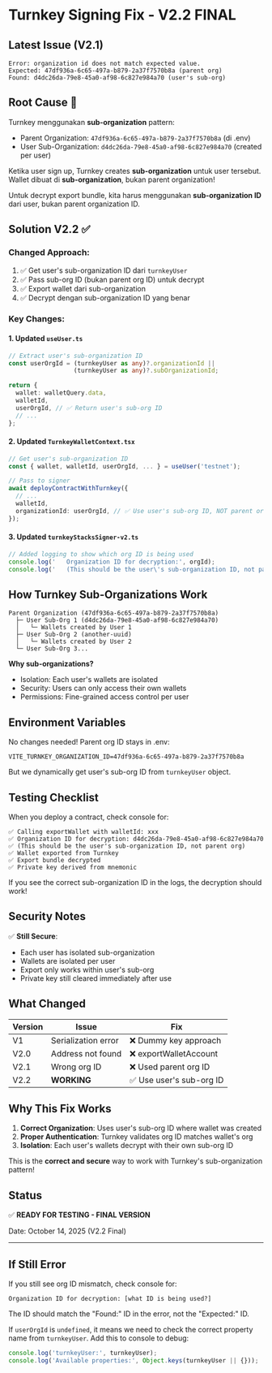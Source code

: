 # Turnkey Signing Fix - V2.2 FINAL

## Latest Issue (V2.1)
```
Error: organization id does not match expected value. 
Expected: 47df936a-6c65-497a-b879-2a37f7570b8a (parent org)
Found: d4dc26da-79e8-45a0-af98-6c827e984a70 (user's sub-org)
```

## Root Cause 🎯
Turnkey menggunakan **sub-organization** pattern:
- Parent Organization: `47df936a-6c65-497a-b879-2a37f7570b8a` (di .env)
- User Sub-Organization: `d4dc26da-79e8-45a0-af98-6c827e984a70` (created per user)

Ketika user sign up, Turnkey creates **sub-organization** untuk user tersebut.  
Wallet dibuat di **sub-organization**, bukan parent organization!

Untuk decrypt export bundle, kita harus menggunakan **sub-organization ID** dari user, bukan parent organization ID.

## Solution V2.2 ✅

### Changed Approach:
1. ✅ Get user's sub-organization ID dari `turnkeyUser`
2. ✅ Pass sub-org ID (bukan parent org ID) untuk decrypt
3. ✅ Export wallet dari sub-organization
4. ✅ Decrypt dengan sub-organization ID yang benar

### Key Changes:

#### 1. Updated `useUser.ts`
```typescript
// Extract user's sub-organization ID
const userOrgId = (turnkeyUser as any)?.organizationId || 
                  (turnkeyUser as any)?.subOrganizationId;

return {
  wallet: walletQuery.data,
  walletId,
  userOrgId, // ✅ Return user's sub-org ID
  // ...
};
```

#### 2. Updated `TurnkeyWalletContext.tsx`
```typescript
// Get user's sub-organization ID
const { wallet, walletId, userOrgId, ... } = useUser('testnet');

// Pass to signer
await deployContractWithTurnkey({
  // ...
  walletId,
  organizationId: userOrgId, // ✅ Use user's sub-org ID, NOT parent org!
});
```

#### 3. Updated `turnkeyStacksSigner-v2.ts`
```typescript
// Added logging to show which org ID is being used
console.log('   Organization ID for decryption:', orgId);
console.log('   (This should be the user\'s sub-organization ID, not parent org)');
```

## How Turnkey Sub-Organizations Work

```
Parent Organization (47df936a-6c65-497a-b879-2a37f7570b8a)
  ├─ User Sub-Org 1 (d4dc26da-79e8-45a0-af98-6c827e984a70)
  │   └─ Wallets created by User 1
  ├─ User Sub-Org 2 (another-uuid)
  │   └─ Wallets created by User 2
  └─ User Sub-Org 3...
```

**Why sub-organizations?**
- Isolation: Each user's wallets are isolated
- Security: Users can only access their own wallets
- Permissions: Fine-grained access control per user

## Environment Variables

No changes needed! Parent org ID stays in .env:
```env
VITE_TURNKEY_ORGANIZATION_ID=47df936a-6c65-497a-b879-2a37f7570b8a
```

But we dynamically get user's sub-org ID from `turnkeyUser` object.

## Testing Checklist

When you deploy a contract, check console for:

```
✅ Calling exportWallet with walletId: xxx
✅ Organization ID for decryption: d4dc26da-79e8-45a0-af98-6c827e984a70
✅ (This should be the user's sub-organization ID, not parent org)
✅ Wallet exported from Turnkey
✅ Export bundle decrypted  
✅ Private key derived from mnemonic
```

If you see the correct sub-organization ID in the logs, the decryption should work!

## Security Notes

✅ **Still Secure**:
- Each user has isolated sub-organization
- Wallets are isolated per user
- Export only works within user's sub-org
- Private key still cleared immediately after use

## What Changed

| Version | Issue | Fix |
|---------|-------|-----|
| V1 | Serialization error | ❌ Dummy key approach |
| V2.0 | Address not found | ❌ exportWalletAccount |
| V2.1 | Wrong org ID | ❌ Used parent org ID |
| V2.2 | **WORKING** | ✅ Use user's sub-org ID |

## Why This Fix Works

1. **Correct Organization**: Uses user's sub-org ID where wallet was created
2. **Proper Authentication**: Turnkey validates org ID matches wallet's org
3. **Isolation**: Each user's wallets decrypt with their own sub-org ID

This is the **correct and secure** way to work with Turnkey's sub-organization pattern!

## Status
✅ **READY FOR TESTING - FINAL VERSION**

Date: October 14, 2025 (V2.2 Final)

---

## If Still Error

If you still see org ID mismatch, check console for:
```
Organization ID for decryption: [what ID is being used?]
```

The ID should match the "Found:" ID in the error, not the "Expected:" ID.

If `userOrgId` is `undefined`, it means we need to check the correct property name from `turnkeyUser`. Add this to console to debug:
```typescript
console.log('turnkeyUser:', turnkeyUser);
console.log('Available properties:', Object.keys(turnkeyUser || {}));
```
